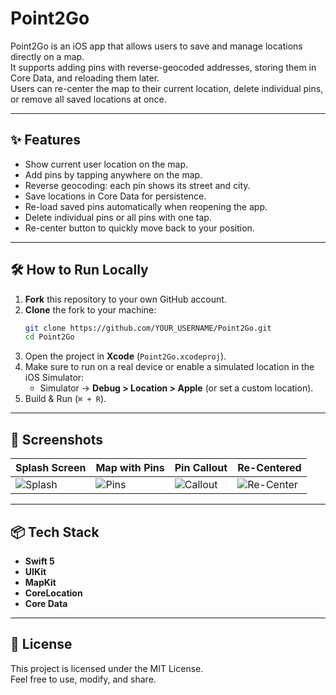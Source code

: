 # Point2Go

Point2Go is an iOS app that allows users to save and manage locations directly on a map.  
It supports adding pins with reverse-geocoded addresses, storing them in Core Data, and reloading them later.  
Users can re-center the map to their current location, delete individual pins, or remove all saved locations at once.

---

## ✨ Features
- Show current user location on the map.
- Add pins by tapping anywhere on the map.
- Reverse geocoding: each pin shows its street and city.
- Save locations in Core Data for persistence.
- Re-load saved pins automatically when reopening the app.
- Delete individual pins or all pins with one tap.
- Re-center button to quickly move back to your position.

---

## 🛠 How to Run Locally
1. **Fork** this repository to your own GitHub account.
2. **Clone** the fork to your machine:
   ```bash
   git clone https://github.com/YOUR_USERNAME/Point2Go.git
   cd Point2Go
   ```
3. Open the project in **Xcode** (`Point2Go.xcodeproj`).
4. Make sure to run on a real device or enable a simulated location in the iOS Simulator:
   - Simulator → **Debug > Location > Apple** (or set a custom location).
5. Build & Run (`⌘ + R`).

---

## 📱 Screenshots

| Splash Screen | Map with Pins | Pin Callout | Re-Centered |
|---------------|---------------|-------------|-------------|
| ![Splash](screenshots/splash.png) | ![Pins](screenshots/map-pins.png) | ![Callout](screenshots/pin-callout.png) | ![Re-Center](screenshots/recenter.png) |

---

## 📦 Tech Stack
- **Swift 5**
- **UIKit**
- **MapKit**
- **CoreLocation**
- **Core Data**

---

## 📄 License
This project is licensed under the MIT License.  
Feel free to use, modify, and share.
